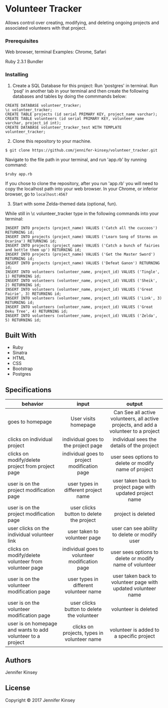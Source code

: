 # Volunteer Tracker

Allows control over creating, modifying, and deleting ongoing projects and associated volunteers with that project.

### Prerequisites

Web browser, terminal
Examples: Chrome, Safari

Ruby 2.3.1
Bundler

### Installing

1) Create a SQL Database for this project:
Run 'postgres' in terminal.
Run 'psql' in another tab in your terminal and then create the following databases and tables by doing the commmands below:
```
CREATE DATABASE volunteer_tracker;
\c volunteer_tracker;
CREATE TABLE projects (id serial PRIMARY KEY, project_name varchar);
CREATE TABLE volunteers (id serial PRIMARY KEY, volunteer_name varchar, project_id int);
CREATE DATABASE volunteer_tracker_test WITH TEMPLATE volunteer_tracker;
```

2) Clone this repository to your machine.

```
$ git clone https://github.com/jennifer-kinsey/volunteer_tracker.git
```

 Navigate to the file path in your terminal, and run 'app.rb' by running command:
```
$ruby app.rb
```

  If you chose to clone the repository, after you run 'app.rb' you will need to copy the localhost path into your web browser. In your Chrome, or inferior browser, go to `localhost:4567`
  
3) Start with some Zelda-themed data (optional, fun). 

While still in \c volunteer_tracker type in the following commands into your terminal:
```
INSERT INTO projects (project_name) VALUES ('Catch all the cuccoos') RETURNING id;
INSERT INTO projects (project_name) VALUES ('Learn Song of Storms on Ocarina') RETURNING id;
INSERT INTO projects (project_name) VALUES ('Catch a bunch of fairies and bottle them up') RETURNING id;
INSERT INTO projects (project_name) VALUES ('Get the Master Sword') RETURNING id;
INSERT INTO projects (project_name) VALUES ('Defeat Ganon') RETURNING id;
INSERT INTO volunteers (volunteer_name, project_id) VALUES ('Tingle', 1) RETURNING id;
INSERT INTO volunteers (volunteer_name, project_id) VALUES ('Sheik', 2) RETURNING id;
INSERT INTO volunteers (volunteer_name, project_id) VALUES ('Great Fairie', 3) RETURNING id;
INSERT INTO volunteers (volunteer_name, project_id) VALUES ('Link', 3) RETURNING id;
INSERT INTO volunteers (volunteer_name, project_id) VALUES ('Great Deku Tree', 4) RETURNING id;
INSERT INTO volunteers (volunteer_name, project_id) VALUES ('Zelda', 5) RETURNING id;
```

## Built With

* Ruby
* Sinatra
* HTML
* CSS
* Bootstrap
* Postgres

## Specifications

| behavior |  input   |  output  |
|----------|:--------:|:--------:|
|goes to homepage| User visits homepage|Can See all active volunteers, all active projects, and add a volunteer to a project|
|clicks on individual project | individual goes to the project page | individual sees the details of the project|
|clicks on modify/delete project from project page | individual goes to project modification page | user sees options to delete or modify name of project|
|user is on the project modification page | user types in different project name | user taken back to project page with updated project name|
|user is on the project modification page | user clicks button to delete the project | project is deleted|
|user clicks on the individual volunteer link | user taken to volunteer page | user can see ability to delete or modify user|
|clicks on modify/delete volunteer from volunteer page | individual goes to volunteer modification page | user sees options to delete or modify name of volunteer|
|user is on the volunteer modification page | user types in different volunteer name | user taken back to volunteer page with updated volunteer name|
|user is on the volunteer modification page | user clicks button to delete the volunteer | volunteer is deleted|
|user is on homepage and wants to add volunteer to a project|clicks on projects, types in volunteer name|volunteer is added to a specific project|

## Authors

Jennifer Kinsey

## License

Copyright © 2017 Jennifer Kinsey
